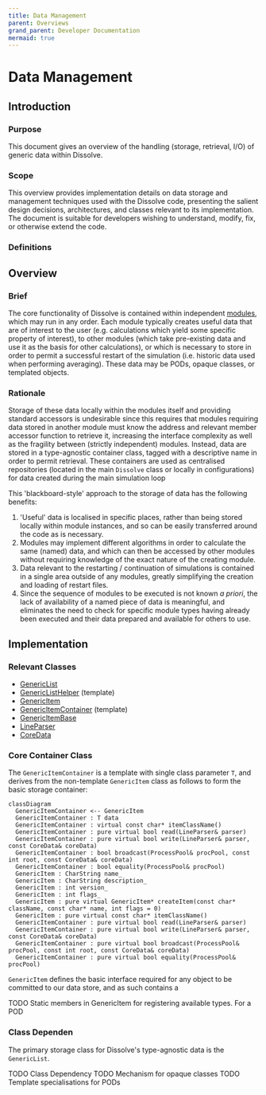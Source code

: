 ```yaml
---
title: Data Management
parent: Overviews
grand_parent: Developer Documentation
mermaid: true
---
```

# Data Management

## Introduction

### Purpose
This document gives an overview of the handling (storage, retrieval, I/O) of generic data within Dissolve.

### Scope
This overview provides implementation details on data storage and management techniques used with the Dissolve code, presenting the salient design decisions, architectures, and classes relevant to its implementation. The document is suitable for developers wishing to understand, modify, fix, or otherwise extend the code.

### Definitions


## Overview

### Brief

The core functionality of Dissolve is contained within independent [modules](Modules.md), which may run in any order. Each module typically creates useful data that are of interest to the user (e.g. calculations which yield some specific property of interest), to other modules (which take pre-existing data and use it as the basis for other calculations), or which is necessary to store in order to permit a successful restart of the simulation (i.e. historic data used when performing averaging). These data may be PODs, opaque classes, or templated objects.

### Rationale

Storage of these data locally within the modules itself and providing standard accessors is undesirable since this requires that modules requiring data stored in another module must know the address and relevant member accessor function to retrieve it, increasing the interface complexity as well as the fragility between (strictly independent) modules. Instead, data are stored in a type-agnostic container class, tagged with a descriptive name in order to permit retrieval. These containers are used as centralised repositories (located in the main `Dissolve` class or locally in configurations) for data created during the main simulation loop

This 'blackboard-style' approach to the storage of data has the following benefits:
1. 'Useful' data is localised in specific places, rather than being stored locally within module instances, and so can be easily transferred around the code as is necessary.
1. Modules may implement different algorithms in order to calculate the same (named) data, and which can then be accessed by other modules without requiring knowledge of the exact nature of the creating module.
1. Data relevant to the restarting / continuation of simulations is contained in a single area outside of any modules, greatly simplifying the creation and loading of restart files.
1. Since the sequence of modules to be executed is not known _a priori_, the lack of availability of a named piece of data is meaningful, and eliminates the need to check for specific module types having already been executed and their data prepared and available for others to use.

## Implementation

### Relevant Classes

- [GenericList](https://github.com/trisyoungs/dissolve/tree/develop/src/genericitems/list.h)
- [GenericListHelper](https://github.com/trisyoungs/dissolve/tree/develop/src/genericitems/listhelper.h) (template)
- [GenericItem](https://github.com/trisyoungs/dissolve/tree/develop/src/genericitems/item.h)
- [GenericItemContainer](https://github.com/trisyoungs/dissolve/tree/develop/src/genericitems/container.h) (template)
- [GenericItemBase](https://github.com/trisyoungs/dissolve/tree/develop/src/genericitems/base.h)
- [LineParser](https://github.com/trisyoungs/dissolve/tree/develop/src/base/lineparser.h)
- [CoreData](https://github.com/trisyoungs/dissolve/tree/develop/src/classes/coredata.h)

### Core Container Class

The `GenericItemContainer` is a template with single class parameter `T`, and derives from the non-template `GenericItem` class as follows to form the basic storage container:

```mermaid
classDiagram
  GenericItemContainer <-- GenericItem
  GenericItemContainer : T data
  GenericItemContainer : virtual const char* itemClassName()
  GenericItemContainer : pure virtual bool read(LineParser& parser)
  GenericItemContainer : pure virtual bool write(LineParser& parser, const CoreData& coreData)
  GenericItemContainer : bool broadcast(ProcessPool& procPool, const int root, const CoreData& coreData)
  GenericItemContainer : bool equality(ProcessPool& procPool)
  GenericItem : CharString name_
  GenericItem : CharString description_
  GenericItem : int version_
  GenericItem : int flags_
  GenericItem : pure virtual GenericItem* createItem(const char* className, const char* name, int flags = 0)
  GenericItem : pure virtual const char* itemClassName()
  GenericItemContainer : pure virtual bool read(LineParser& parser)
  GenericItemContainer : pure virtual bool write(LineParser& parser, const CoreData& coreData)
  GenericItemContainer : pure virtual bool broadcast(ProcessPool& procPool, const int root, const CoreData& coreData)
  GenericItemContainer : pure virtual bool equality(ProcessPool& procPool)
```

`GenericItem` defines the basic interface required for any object to be committed to our data store, and as such contains a 






TODO Static members in GenericItem for registering available types.
For a POD

### Class Dependen

The primary storage class for Dissolve's type-agnostic data is the `GenericList`.

TODO Class Dependency
TODO Mechanism for opaque classes
TODO Template specialisations for PODs
